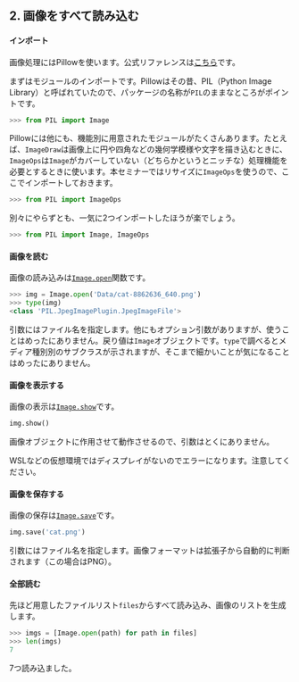## 2. 画像をすべて読み込む

#### インポート

画像処理にはPillowを使います。公式リファレンスは[こちら](https://pillow.readthedocs.io/)です。

まずはモジュールのインポートです。Pillowはその昔、PIL（Python Image Library）と呼ばれていたので、パッケージの名称が`PIL`のままなところがポイントです。

```python
>>> from PIL import Image
```

Pillowには他にも、機能別に用意されたモジュールがたくさんあります。たとえば、`ImageDraw`は画像上に円や四角などの幾何学模様や文字を描き込むときに、`ImageOps`は`Image`がカバーしていない（どちらかというとニッチな）処理機能を必要とするときに使います。本セミナーではリサイズに`ImageOps`を使うので、ここでインポートしておきます。

```python
>>> from PIL import ImageOps
```

別々にやらずとも、一気に2つインポートしたほうが楽でしょう。

```python
>>> from PIL import Image, ImageOps
```


#### 画像を読む

画像の読み込みは[`Image.open`](https://pillow.readthedocs.io/en/stable/reference/Image.html#PIL.Image.open)関数です。

```python
>>> img = Image.open('Data/cat-8862636_640.png')
>>> type(img)
<class 'PIL.JpegImagePlugin.JpegImageFile'>
```

引数にはファイル名を指定します。他にもオプション引数がありますが、使うことはめったにありません。戻り値は`Image`オブジェクトです。`type`で調べるとメディア種別別のサブクラスが示されますが、そこまで細かいことが気になることはめったにありません。


#### 画像を表示する

画像の表示は[`Image.show`](https://pillow.readthedocs.io/en/stable/reference/Image.html#PIL.Image.Image.show)です。

```python
img.show()
```

画像オブジェクトに作用させて動作させるので、引数はとくにありません。

WSLなどの仮想環境ではディスプレイがないのでエラーになります。注意してください。


#### 画像を保存する

画像の保存は[`Image.save`](https://pillow.readthedocs.io/en/stable/reference/Image.html#PIL.Image.Image.save)です。

```python
img.save('cat.png')
```

引数にはファイル名を指定します。画像フォーマットは拡張子から自動的に判断されます（この場合はPNG）。


#### 全部読む

先ほど用意したファイルリスト`files`からすべて読み込み、画像のリストを生成します。

```python
>>> imgs = [Image.open(path) for path in files]
>>> len(imgs)
7
```

7つ読み込ました。
